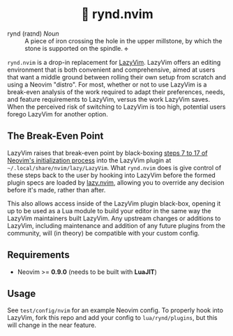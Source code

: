 <h1 align="center">
  🍞 rynd.nvim
</h1>
  <dl>
  <!--omitted <dt> tag as GFM processor adds undesired bold/italics -->
  rynd (raɪnd) <i>Noun</i>
    <dd>A piece of iron crossing the hole in the upper millstone, by which the
stone is supported on the spindle. 🕂 </dd>
  </dl>

`rynd.nvim` is a drop-in replacement for [LazyVim](https://lazyvim.github.io).
LazyVim offers an editing environment that is both convenient and
comprehensive, aimed at users that want a middle ground between rolling their
own setup from scratch and using a Neovim "distro". For most, whether or not to
use LazyVim is a break-even analysis of the work required to adapt their
preferences, needs, and feature requirements to LazyVim, versus the work
LazyVim saves. When the perceived risk of switching to LazyVim is too high,
potential users forego
LazyVim for another option.

## The Break-Even Point

LazyVim raises that break-even point by black-boxing [steps 7 to 17 of Neovim's
initialization
process](https://neovim.io/doc/user/starting.html#_initialization) into the
LazyVim plugin at `~/.local/share/nvim/lazy/LazyVim`. What `rynd.nvim` does is
give control
of these steps back to the user by hooking into LazyVim before the formed
plugin specs are loaded by [lazy.nvim](https://github.com/folke/lazy.nvim),
allowing you to override any decision before it's made, rather than after.

This also allows access inside of the LazyVim plugin black-box, opening it up
to be used as a Lua module to build your editor in the same way the LazyVim
maintainers built LazyVim. Any upstream changes or additions to LazyVim,
including maintenance and addition of any future plugins from the community,
will (in theory) be compatible with your custom config.

## Requirements

- Neovim >= **0.9.0** (needs to be built with **LuaJIT**)

## Usage

See `test/config/nvim` for an example Neovim config. To properly hook into
LazyVim, fork this repo and add your config to `lua/rynd/plugins`, but this
will change in the near feature.
